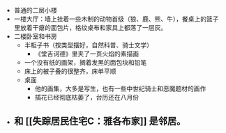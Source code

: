 - 普通的二层小楼
- 一楼大厅：墙上挂着一些木制的动物首级（狼、鹿、熊、牛），餐桌上的篮子里放着干瘪的面包片，格纹桌布和家具上都落了一层灰。
- 二楼卧室和书房
	- 半柜子书（按类型摆好，自然科普、骑士文学）
		- 《堂吉诃德》里夹了一页火焰的素描画
	- 一个没有纸的画架，搁着发黑的面包块和铅笔
	- 床上的被子叠的很整齐，床单平顺
	- 桌面
		- 他的画集，大多是写生，也有一些中世纪骑士和恶魔题材的画作
		- 插花已经彻底枯萎了，台历还在八月份
- 和 [[失踪居民住宅C：雅各布家]] 是邻居。
	-